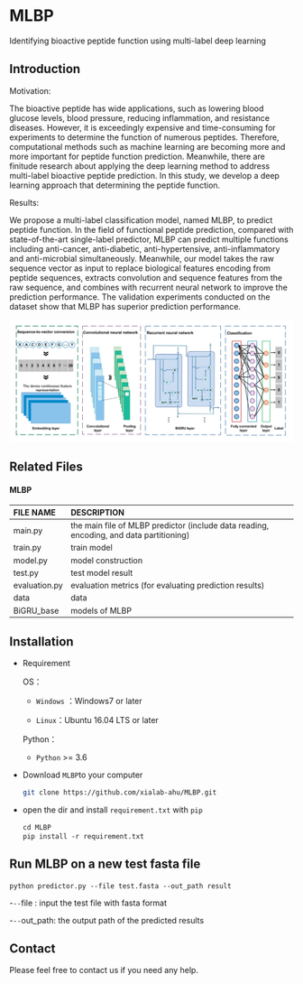 # MLBP
Identifying bioactive peptide function using multi-label deep learning


## Introduction
Motivation: 

The bioactive peptide has wide applications, such as lowering blood glucose levels, blood pressure, reducing inflammation, and resistance diseases. However, it is exceedingly expensive and time-consuming for experiments to determine the function of numerous peptides. Therefore, computational methods such as machine learning are becoming more and more important for peptide function prediction. Meanwhile, there are finitude research about applying the deep learning method to address multi-label bioactive peptide prediction. In this study, we develop a deep learning approach that determining the peptide function.

Results: 

We propose a multi-label classification model, named MLBP, to predict peptide function. In the field of functional peptide prediction, compared with state-of-the-art single-label predictor, MLBP can predict multiple functions including anti-cancer, anti-diabetic, anti-hypertensive, anti-inflammatory and anti-microbial simultaneously. Meanwhile, our model takes the raw sequence vector as input to replace biological features encoding from peptide sequences, extracts convolution and sequence features from the raw sequence, and combines with recurrent neural network to improve the prediction performance. The validation experiments conducted on the dataset show that MLBP has superior prediction performance. 

![draft](./figures/framework.jpg)


## Related Files

#### MLBP

| FILE NAME           | DESCRIPTION                                                  |
| :------------------ | :----------------------------------------------------------- |
| main.py             | the main file of MLBP predictor (include data reading, encoding, and data partitioning) |
| train.py            | train model |
| model.py            | model construction |
| test.py             | test model result |
| evaluation.py       | evaluation metrics (for evaluating prediction results) |
| data                | data         |
| BiGRU_base          | models of MLBP           |


## Installation
- Requirement
  
  OS：
  
  - `Windows` ：Windows7 or later
  
  - `Linux`：Ubuntu 16.04 LTS or later
  
  Python：
  
  - `Python` >= 3.6
  
- Download `MLBP`to your computer

  ```bash
  git clone https://github.com/xialab-ahu/MLBP.git
  ```

- open the dir and install `requirement.txt` with `pip`

  ```
  cd MLBP
  pip install -r requirement.txt
  ```


## Run MLBP on a new test fasta file
```shell
python predictor.py --file test.fasta --out_path result
```

-`--`file : input the test file with fasta format

-`--`out_path: the output path of the predicted results


## Contact
Please feel free to contact us if you need any help.

